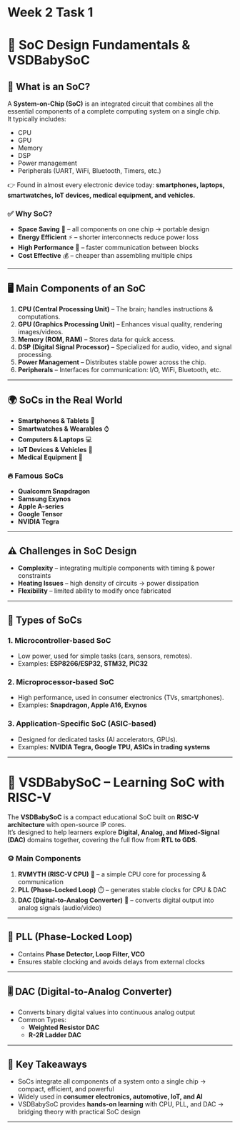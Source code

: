 # Week 2 Task 1  
# 📘 SoC Design Fundamentals & VSDBabySoC  

## 🔹 What is an SoC?  
A **System-on-Chip (SoC)** is an integrated circuit that combines all the essential components of a complete computing system on a single chip.  
It typically includes:  
- CPU  
- GPU  
- Memory  
- DSP  
- Power management  
- Peripherals (UART, WiFi, Bluetooth, Timers, etc.)  

👉 Found in almost every electronic device today: **smartphones, laptops, smartwatches, IoT devices, medical equipment, and vehicles.**  

### ✅ Why SoC?  
- **Space Saving** 🧩 – all components on one chip → portable design  
- **Energy Efficient** ⚡ – shorter interconnects reduce power loss  
- **High Performance** 🚀 – faster communication between blocks  
- **Cost Effective** 💰 – cheaper than assembling multiple chips  

---

## 🖥️ Main Components of an SoC  
1. **CPU (Central Processing Unit)** – The brain; handles instructions & computations.  
2. **GPU (Graphics Processing Unit)** – Enhances visual quality, rendering images/videos.  
3. **Memory (ROM, RAM)** – Stores data for quick access.  
4. **DSP (Digital Signal Processor)** – Specialized for audio, video, and signal processing.  
5. **Power Management** – Distributes stable power across the chip.  
6. **Peripherals** – Interfaces for communication: I/O, WiFi, Bluetooth, etc.  

---

## 🌍 SoCs in the Real World  
- **Smartphones & Tablets** 📱  
- **Smartwatches & Wearables** ⌚  
- **Computers & Laptops** 💻  
- **IoT Devices & Vehicles** 🚗  
- **Medical Equipment** 🏥  

### 🔥 Famous SoCs  
- **Qualcomm Snapdragon**  
- **Samsung Exynos**  
- **Apple A-series**  
- **Google Tensor**  
- **NVIDIA Tegra**  

---

## ⚠️ Challenges in SoC Design  
- **Complexity** – integrating multiple components with timing & power constraints  
- **Heating Issues** – high density of circuits → power dissipation  
- **Flexibility** – limited ability to modify once fabricated  

---

## 🧩 Types of SoCs  
### 1. **Microcontroller-based SoC**  
- Low power, used for simple tasks (cars, sensors, remotes).  
- Examples: **ESP8266/ESP32, STM32, PIC32**  

### 2. **Microprocessor-based SoC**  
- High performance, used in consumer electronics (TVs, smartphones).  
- Examples: **Snapdragon, Apple A16, Exynos**  

### 3. **Application-Specific SoC (ASIC-based)**  
- Designed for dedicated tasks (AI accelerators, GPUs).  
- Examples: **NVIDIA Tegra, Google TPU, ASICs in trading systems**  

---

# 🍼 VSDBabySoC – Learning SoC with RISC-V  

The **VSDBabySoC** is a compact educational SoC built on **RISC-V architecture** with open-source IP cores.  
It’s designed to help learners explore **Digital, Analog, and Mixed-Signal (DAC)** domains together, covering the full flow from **RTL to GDS**.  

### ⚙️ Main Components  
1. **RVMYTH (RISC-V CPU)** 🧠 – a simple CPU core for processing & communication  
2. **PLL (Phase-Locked Loop)** ⏱️ – generates stable clocks for CPU & DAC  
3. **DAC (Digital-to-Analog Converter)** 🎵 – converts digital output into analog signals (audio/video)  

---

## 🔄 PLL (Phase-Locked Loop)  
- Contains **Phase Detector, Loop Filter, VCO**  
- Ensures stable clocking and avoids delays from external clocks  

---

## 🎚️ DAC (Digital-to-Analog Converter)  
- Converts binary digital values into continuous analog output  
- Common Types:  
  - **Weighted Resistor DAC**  
  - **R-2R Ladder DAC**  

---

## 📌 Key Takeaways  
- SoCs integrate all components of a system onto a single chip → compact, efficient, and powerful  
- Widely used in **consumer electronics, automotive, IoT, and AI**  
- VSDBabySoC provides **hands-on learning** with CPU, PLL, and DAC → bridging theory with practical SoC design  

---
